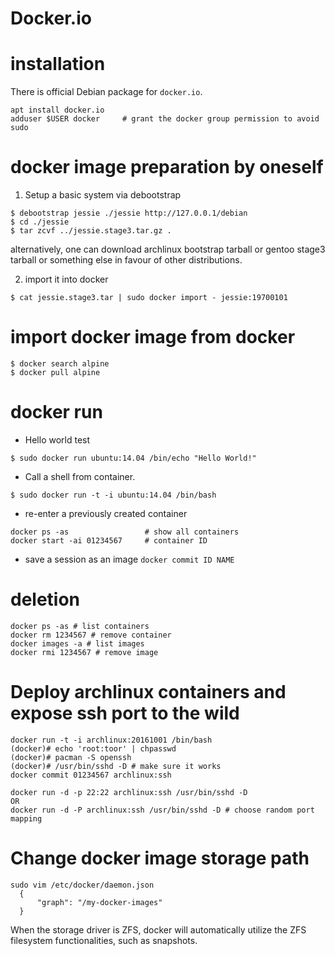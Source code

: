 Docker.io
===

# installation

There is official Debian package for `docker.io`.  
```
apt install docker.io
adduser $USER docker     # grant the docker group permission to avoid sudo
```

# docker image preparation by oneself

1. Setup a basic system via debootstrap
```
$ debootstrap jessie ./jessie http://127.0.0.1/debian
$ cd ./jessie
$ tar zcvf ../jessie.stage3.tar.gz .
```
alternatively, one can download archlinux bootstrap tarball or gentoo
stage3 tarball or something else in favour of other distributions.

2. import it into docker
```
$ cat jessie.stage3.tar | sudo docker import - jessie:19700101
```

# import docker image from docker
```
$ docker search alpine
$ docker pull alpine
```

# docker run

* Hello world test
```
$ sudo docker run ubuntu:14.04 /bin/echo "Hello World!"
```

* Call a shell from container.
```
$ sudo docker run -t -i ubuntu:14.04 /bin/bash
```

* re-enter a previously created container
```
docker ps -as                 # show all containers
docker start -ai 01234567     # container ID
```

* save a session as an image `docker commit ID NAME`

# deletion
```
docker ps -as # list containers
docker rm 1234567 # remove container
docker images -a # list images
docker rmi 1234567 # remove image
```

# Deploy archlinux containers and expose ssh port to the wild
```
docker run -t -i archlinux:20161001 /bin/bash
(docker)# echo 'root:toor' | chpasswd
(docker)# pacman -S openssh
(docker)# /usr/bin/sshd -D # make sure it works
docker commit 01234567 archlinux:ssh

docker run -d -p 22:22 archlinux:ssh /usr/bin/sshd -D
OR
docker run -d -P archlinux:ssh /usr/bin/sshd -D # choose random port mapping
```

# Change docker image storage path

```
sudo vim /etc/docker/daemon.json
  {
      "graph": "/my-docker-images"
  }
```

When the storage driver is ZFS, docker will automatically utilize the ZFS
filesystem functionalities, such as snapshots.
